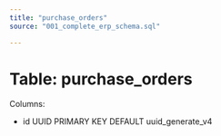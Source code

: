 ```yaml
---
title: "purchase_orders"
source: "001_complete_erp_schema.sql"

---
```


# Table: purchase_orders

Columns:

- id UUID PRIMARY KEY DEFAULT uuid_generate_v4
